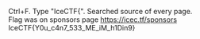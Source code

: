 Ctrl+F. Type "IceCTF{". Searched source of every page.<br>
Flag was on sponsors page https://icec.tf/sponsors<br>
IceCTF{Y0u_c4n7_533_ME_iM_h1Din9}
